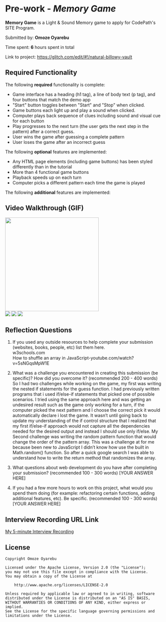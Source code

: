 # Pre-work - *Memory Game*

**Memory Game** is a Light & Sound Memory game to apply for CodePath's SITE Program. 

Submitted by: **Omoze Oyarebu**

Time spent: **6** hours spent in total

Link to project: https://glitch.com/edit/#!/natural-billowy-vault

## Required Functionality

The following **required** functionality is complete:

* Game interface has a heading (h1 tag), a line of body text (p tag), and four buttons that match the demo app
* "Start" button toggles between "Start" and "Stop" when clicked. 
* Game buttons each light up and play a sound when clicked. 
* Computer plays back sequence of clues including sound and visual cue for each button
* Play progresses to the next turn (the user gets the next step in the pattern) after a correct guess. 
* User wins the game after guessing a complete pattern
* User loses the game after an incorrect guess

The following **optional** features are implemented:

* Any HTML page elements (including game buttons) has been styled differently than in the tutorial
* More than 4 functional game buttons
* Playback speeds up on each turn
* Computer picks a different pattern each time the game is played


The following **additional** features are implemented:



## Video Walkthrough (GIF)

<img src = "http://g.recordit.co/CidTavMOiA.gif" width=300><br>
![](gif2-link-here)
![](gif3-link-here)
![](gif4-link-here)

## Reflection Questions
1. If you used any outside resources to help complete your submission (websites, books, people, etc) list them here. 
<br>w3schools.com
<br>How to shuffle an array in JavaScript-youtube.com/watch?v=5sNGqsMpW1E

2. What was a challenge you encountered in creating this submission (be specific)? How did you overcome it? (recommended 200 - 400 words) 
So I had two challenges while working on the game, my first was writing the nested if statements for the guess function. I had previously written programs that i used if/else-if statements that picked one of possible scenarios. I tried using the same approach here and was getting an undesired result such as the game only working for a turn, if the computer picked the next pattern and I choose the correct pick it would automatically declare i lost the game. It wasn’t until going back to update my understanding of the if control structure that I realized that my first if/else-if approach would not capture all the dependencies needed for the desired output and instead I should use only if/else. 
My Second challenge was writing the random pattern function that would change the order of the pattern array. This was a challenge at for me because been new to JavaScript I didn’t know how use the built in Math.random() function. So after a quick google search I was able to understand how to write the return method that randomizes the array.


3. What questions about web development do you have after completing your submission? (recommended 100 - 300 words) 
[YOUR ANSWER HERE]

4. If you had a few more hours to work on this project, what would you spend them doing (for example: refactoring certain functions, adding additional features, etc). Be specific. (recommended 100 - 300 words) 
[YOUR ANSWER HERE]



## Interview Recording URL Link

[My 5-minute Interview Recording](your-link-here)


## License

    Copyright Omoze Oyarebu

    Licensed under the Apache License, Version 2.0 (the "License");
    you may not use this file except in compliance with the License.
    You may obtain a copy of the License at

        http://www.apache.org/licenses/LICENSE-2.0

    Unless required by applicable law or agreed to in writing, software
    distributed under the License is distributed on an "AS IS" BASIS,
    WITHOUT WARRANTIES OR CONDITIONS OF ANY KIND, either express or implied.
    See the License for the specific language governing permissions and
    limitations under the License.
